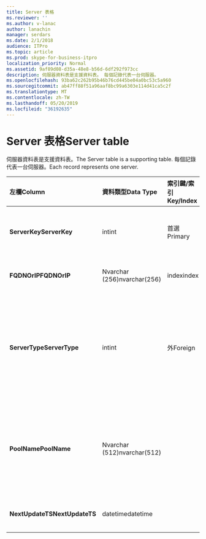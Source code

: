 ```yaml
---
title: Server 表格
ms.reviewer: ''
ms.author: v-lanac
author: lanachin
manager: serdars
ms.date: 2/1/2018
audience: ITPro
ms.topic: article
ms.prod: skype-for-business-itpro
localization_priority: Normal
ms.assetid: 9af89d08-d35a-48e8-b56d-6df292f973cc
description: 伺服器資料表是支援資料表。 每個記錄代表一台伺服器。
ms.openlocfilehash: 93ba62c262b95b46b76cd445be04a0bc53c5a960
ms.sourcegitcommit: ab47ff88f51a96aaf8bc99a6303e114d41ca5c2f
ms.translationtype: MT
ms.contentlocale: zh-TW
ms.lasthandoff: 05/20/2019
ms.locfileid: "36192635"
---
```

# <a name="server-table"></a><span data-ttu-id="ce0ea-104">Server 表格</span><span class="sxs-lookup"><span data-stu-id="ce0ea-104">Server table</span></span>
 
<span data-ttu-id="ce0ea-105">伺服器資料表是支援資料表。</span><span class="sxs-lookup"><span data-stu-id="ce0ea-105">The Server table is a supporting table.</span></span> <span data-ttu-id="ce0ea-106">每個記錄代表一台伺服器。</span><span class="sxs-lookup"><span data-stu-id="ce0ea-106">Each record represents one server.</span></span> 
  
|<span data-ttu-id="ce0ea-107">**左欄**</span><span class="sxs-lookup"><span data-stu-id="ce0ea-107">**Column**</span></span>|<span data-ttu-id="ce0ea-108">**資料類型**</span><span class="sxs-lookup"><span data-stu-id="ce0ea-108">**Data Type**</span></span>|<span data-ttu-id="ce0ea-109">**索引鍵/索引**</span><span class="sxs-lookup"><span data-stu-id="ce0ea-109">**Key/Index**</span></span>|<span data-ttu-id="ce0ea-110">**詳細資料**</span><span class="sxs-lookup"><span data-stu-id="ce0ea-110">**Details**</span></span>|
|:-----|:-----|:-----|:-----|
|<span data-ttu-id="ce0ea-111">**ServerKey**</span><span class="sxs-lookup"><span data-stu-id="ce0ea-111">**ServerKey**</span></span> <br/> |<span data-ttu-id="ce0ea-112">int</span><span class="sxs-lookup"><span data-stu-id="ce0ea-112">int</span></span>  <br/> |<span data-ttu-id="ce0ea-113">首選</span><span class="sxs-lookup"><span data-stu-id="ce0ea-113">Primary</span></span>  <br/> |<span data-ttu-id="ce0ea-114">識別伺服器的唯一號碼。</span><span class="sxs-lookup"><span data-stu-id="ce0ea-114">Unique number identifying the server.</span></span>  <br/> |
|<span data-ttu-id="ce0ea-115">**FQDNOrIP**</span><span class="sxs-lookup"><span data-stu-id="ce0ea-115">**FQDNOrIP**</span></span> <br/> |<span data-ttu-id="ce0ea-116">Nvarchar (256)</span><span class="sxs-lookup"><span data-stu-id="ce0ea-116">nvarchar(256)</span></span>  <br/> |<span data-ttu-id="ce0ea-117">index</span><span class="sxs-lookup"><span data-stu-id="ce0ea-117">index</span></span>  <br/> |<span data-ttu-id="ce0ea-118">MAC 位址字串。</span><span class="sxs-lookup"><span data-stu-id="ce0ea-118">MAC address string.</span></span>  <br/> |
|<span data-ttu-id="ce0ea-119">**ServerType**</span><span class="sxs-lookup"><span data-stu-id="ce0ea-119">**ServerType**</span></span> <br/> |<span data-ttu-id="ce0ea-120">int</span><span class="sxs-lookup"><span data-stu-id="ce0ea-120">int</span></span>  <br/> |<span data-ttu-id="ce0ea-121">外</span><span class="sxs-lookup"><span data-stu-id="ce0ea-121">Foreign</span></span>  <br/> |<span data-ttu-id="ce0ea-122">1: 中繼伺服器</span><span class="sxs-lookup"><span data-stu-id="ce0ea-122">1: Mediation Server</span></span>  <br/> <span data-ttu-id="ce0ea-123">2: a/V 會議 Server16394: A/V 邊緣 service32769: 閘道</span><span class="sxs-lookup"><span data-stu-id="ce0ea-123">2: A/V Conferencing Server16394: A/V Edge service32769: Gateway</span></span>  <br/> |
|<span data-ttu-id="ce0ea-124">**PoolName**</span><span class="sxs-lookup"><span data-stu-id="ce0ea-124">**PoolName**</span></span> <br/> |<span data-ttu-id="ce0ea-125">Nvarchar (512)</span><span class="sxs-lookup"><span data-stu-id="ce0ea-125">nvarchar(512)</span></span>  <br/> ||<span data-ttu-id="ce0ea-126">伺服器所屬的池。</span><span class="sxs-lookup"><span data-stu-id="ce0ea-126">Pool the server belongs to.</span></span> <span data-ttu-id="ce0ea-127">僅適用于 A/V 會議伺服器。</span><span class="sxs-lookup"><span data-stu-id="ce0ea-127">Only applicable for the A/V Conferencing Server.</span></span>  <br/> |
|<span data-ttu-id="ce0ea-128">**NextUpdateTS**</span><span class="sxs-lookup"><span data-stu-id="ce0ea-128">**NextUpdateTS**</span></span> <br/> |<span data-ttu-id="ce0ea-129">datetime</span><span class="sxs-lookup"><span data-stu-id="ce0ea-129">datetime</span></span>  <br/> ||<span data-ttu-id="ce0ea-130">僅供內部使用。</span><span class="sxs-lookup"><span data-stu-id="ce0ea-130">For internal use only.</span></span>  <br/> |
   

